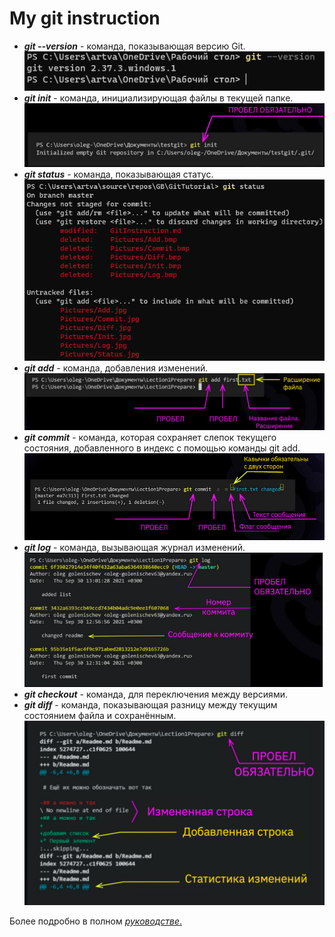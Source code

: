# My git instruction 
* ***git --version*** - команда, показывающая версию Git.
![Add](./Pictures/Version.jpg)
 * ***git init*** - команда, инициализирующая файлы в текущей папке.
 ![Add](./Pictures/Init.jpg)
 * ***git status*** - команда, показывающая статус.
 ![Add](./Pictures/Status.jpg)
 * ***git add*** - команда, добавления изменений.
 ![Add](./Pictures/Add.jpg)
 * ***git commit*** - команда, которая сохраняет слепок текущего    состояния, добавленного в индекс с помощью команды git add.
 ![Add](./Pictures/Commit.jpg) 
 * ***git log*** - команда, вызывающая журнал изменений.
 ![Add](./Pictures/Log.jpg)
 * ***git checkout*** - команда, для переключения между версиями.
 * ***git diff*** - команда, показывающая разницу между текущим состоянием файла и сохранённым.
 ![Add](./Pictures/Diff.jpg)  

 Более подробно в полном [*руководстве*.](https://git-scm.com/book/ru/v2 "О системе контроля версий на русском")
 
 
 
 
